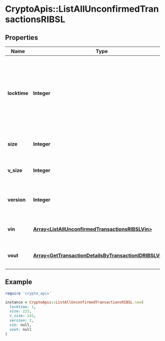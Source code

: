 # CryptoApis::ListAllUnconfirmedTransactionsRIBSL

## Properties

| Name | Type | Description | Notes |
| ---- | ---- | ----------- | ----- |
| **locktime** | **Integer** | Represents the locktime on the transaction on the specific blockchain, i.e. the blockheight at which the transaction is valid. |  |
| **size** | **Integer** | Represents the total size of this transaction. |  |
| **v_size** | **Integer** | Represents the virtual size of this transaction. |  |
| **version** | **Integer** | Represents the transaction&#39;s version number. |  |
| **vin** | [**Array&lt;ListAllUnconfirmedTransactionsRIBSLVin&gt;**](ListAllUnconfirmedTransactionsRIBSLVin.md) | Represents the transaction inputs. |  |
| **vout** | [**Array&lt;GetTransactionDetailsByTransactionIDRIBSLVout&gt;**](GetTransactionDetailsByTransactionIDRIBSLVout.md) | Represents the transaction outputs. |  |

## Example

```ruby
require 'crypto_apis'

instance = CryptoApis::ListAllUnconfirmedTransactionsRIBSL.new(
  locktime: 1,
  size: 223,
  v_size: 141,
  version: 2,
  vin: null,
  vout: null
)
```

